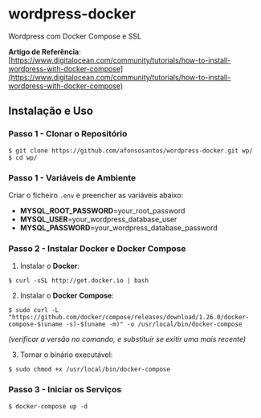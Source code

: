 # wordpress-docker
Wordpress com Docker Compose e SSL

**Artigo de Referência**: [https://www.digitalocean.com/community/tutorials/how-to-install-wordpress-with-docker-compose](https://www.digitalocean.com/community/tutorials/how-to-install-wordpress-with-docker-compose)


## Instalação e Uso

### Passo 1 - Clonar o Repositório

```shell
$ git clone https://github.com/afonsosantos/wordpress-docker.git wp/
$ cd wp/
```

### Passo 1 - Variáveis de Ambiente

Criar o ficheiro `.env` e preencher as variáveis abaixo:

- **MYSQL_ROOT_PASSWORD**=your_root_password
- **MYSQL_USER**=your_wordpress_database_user
- **MYSQL_PASSWORD**=your_wordpress_database_password

### Passo 2 - Instalar Docker e Docker Compose

1. Instalar o **Docker**:

```shell
$ curl -sSL http://get.docker.io | bash
```

2. Instalar o **Docker Compose**:

```shell
$ sudo curl -L "https://github.com/docker/compose/releases/download/1.26.0/docker-compose-$(uname -s)-$(uname -m)" -o /usr/local/bin/docker-compose
```

*(verificar a versão no comando, e substituir se exitir uma mais recente)*

3. Tornar o binário executável:

```shell
$ sudo chmod +x /usr/local/bin/docker-compose
```

### Passo 3 - Iniciar os Serviços

```shell
$ docker-compose up -d
```
